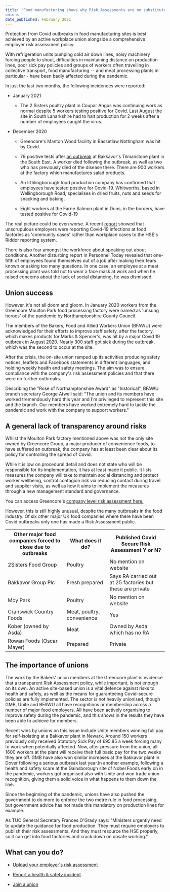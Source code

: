 ```yaml
---
title: 'Food manufacturing shows why Risk Assessments are no substitute for
unions'
date_published: February 2021
---
```


Protection from Covid outbreaks in food manufacturing sites is best
achieved by an active workplace union alongside a comprehensive employer
risk assessment policy.

With refrigeration units pumping cold air down lines, noisy machinery
forcing people to shout, difficulties in maintaining distance on
production lines, poor sick pay policies and groups of workers often
travelling in collective transport, food manufacturing -- and meat
processing plants in particular - have been badly affected during the
pandemic.

In just the last two months, the following incidences were reported:

-   January 2021

    -   The 2 Sisters poultry plant in Coupar Angus was continuing work
        as normal despite 5 workers testing positive for Covid. Last
        August the site in South Lanarkshire had to halt production for
        2 weeks after a number of employees caught the virus.

-   December 2020

    -   Greencore's Manton Wood facility in Bassetlaw Nottingham was hit
        by Covid.

    -   79 positive tests after [an
        outbreak](https://www.standard.co.uk/business/bakkavor-factory-coronavirus-death-gmb-b129148.html)
        at Bakkavor's Tilmanstone plant in the South East. A worker died
        following the outbreak, as well as two who has previously died
        of the disease there. There are 900 workers at the factory which
        manufactures salad products.

    -   An Irthlingborough food production company has confirmed that
        employees have tested positive for Covid-19. Whitworths, based
        in Wellingborough Road, specialises in dried fruits, nuts and
        seeds for snacking and baking.

    -   Eight workers at the Farne Salmon plant in Duns, in the borders,
        have tested positive for Covid-19

The real picture could be even worse. A recent
[report](http://www.pirc.co.uk/?p=1446) showed that unscrupulous
employers were reporting Covid-19 infections at food factories as
'community cases' rather than workplace cases to the HSE's Riddor
reporting system.

There is also fear amongst the workforce about speaking out about
conditions. Another disturbing report in Personnel Today revealed that
one-fifth of employees found themselves out of a job after making their
fears known or asking too many questions. In one case, an employee at a
meat processing plant was told not to wear a face mask at work and when
he raised concerns about the lack of social distancing, he was
dismissed.

## Union success

However, it's not all doom and gloom. In January 2020 workers from the
Greencore Moulton Park food processing factory were named as 'unsung
heroes' of the pandemic by Northamptonshire County Council.

The members of the Bakers, Food and Allied Workers Union (BFAWU) were
acknowledged for their efforts to improve staff safety, after the
factory, which makes products for Marks & Spencer's, was hit by a major
Covid 19 outbreak in August 2020. Nearly 300 staff got sick during the
outbreak, which was the second to occur at the site.

After the crisis, the on-site union ramped up its activities producing
safety notices, leaflets and Facebook statements in different languages,
and holding weekly health and safety meetings. The aim was to ensure
compliance with the company's risk assessment policies and that there
were no further outbreaks.

Describing the \"Rose of Northamptonshire Award\" as "historical", BFAWU
branch secretary George Atwell said: \"The union and its members have
worked tremendously hard this year and I\'m privileged to represent this
site and the branch. Our members have worked extremely hard to tackle
the pandemic and work with the company to support workers."

## A general lack of transparency around risks

Whilst the Moulton Park factory mentioned above was not the only site
owned by Greencore Group, a major producer of convenience foods, to have
suffered an outbreak, the company has at least been clear about its
policy for controlling the spread of Covid.

While it is low on procedural detail and does not state who will be
responsible for its implementation, it has at least made it public. It
lists measures the company will take to maintain social distancing and
protect worker wellbeing, control contagion risk via reducing contact
during travel and supplier visits, as well as how it aims to implement
the measures through a new management standard and governance.

You can access Greencore's [company level risk assessment
here.](https://covidsecurecheck.uk/risk-assessments/greencore-group-all-operational-sites-offices-logistics-networks)

However, this is still highly unusual, despite the many outbreaks in the
food industry. Of six other major UK food companies where there have
been Covid outbreaks only one has made a Risk Assessment public.

<table>
  <tr>
    <th>Other major food companies forced to close due to outbreaks</th>
    <th>What does it do?</th>
    <th>Published Covid Secure Risk Assessment
Y or N?</th>
  </tr>
  <tr>
    <td>2Sisters Food Group</td>
    <td>Poultry</td>
    <td>No mention on website</td>
  </tr>
  <tr>
    <td>Bakkavor Group Plc</td>
    <td>Fresh prepared</td>
    <td>Says RA carried out at 25 factories but these are private</td>
  </tr>
  <tr>
    <td>Moy Park</td>
    <td>Poultry</td>
    <td>No mention on website</td>
  </tr>
  <tr>
    <td>Cranswick Country Foods</td>
    <td>Meat, poultry, convenience</td>
    <td>Yes</td>
  </tr>
  <tr>
    <td>Kober (owned by Asda)</td>
    <td>Meat</td>
    <td>Owned by Asda which has no RA</td>
  </tr>
  <tr>
    <td>Rowan Foods (Oscar Mayer)</td>
    <td>Prepared</td>
    <td>Private</td>
  </tr>
</table>

## The importance of unions

The work by the Bakers' union members at the Greencore plant is evidence
that a transparent Risk Assessment policy, while important, is not
enough on its own. An active site-based union is a vital defence against
risks to health and safety, as well as the means for guaranteeing
Covid-secure policies are fully implemented. The sector is not heavily
unionised, though GMB, Unite and BFAWU all have recognitions or
membership across a number of major food employers. All have been
actively organising to improve safety during the pandemic, and this
shows in the results they have been able to achieve for members.

Recent wins by unions on this issue include Unite members winning full
pay for self-isolating at a Bakkavor plant in Newark. Around 150 workers
previously only received Statutory Sick Pay of £95.85 a week forcing
many to work when potentially affected. Now, after pressure from the
union, all 1600 workers at the plant will receive their full basic pay
for the two weeks they are off. GMB have also won similar increases at
the Bakkavor plant in Dover following a serious outbreak last year.In
another example, following a health and safety scare at the Gainsborough
site of Nobel Foods early on in the pandemic, workers got organised also
with Unite and won trade union recognition, giving them a solid voice in
what happens to them down the line.

Since the beginning of the pandemic, unions have also pushed the
government to do more to enforce the two metre rule in food processing,
but government advice has not made this mandatory on production lines
for example.

As TUC General Secretary Frances O\'Grady says: "Ministers urgently need
to update the guidance for food production. They must require employers
to publish their risk assessments. And they must resource the HSE
properly, so it can get into food factories and crack down on unsafe
working."

## What can you do?

-   [Upload your employer's risk assessment](https://covidsecurecheck.uk/add-risk-assessment)

-   [Report a health & safety incident](https://covidsecurecheck.uk/report)

-   [Join a union](https://www.tuc.org.uk/join-union)
